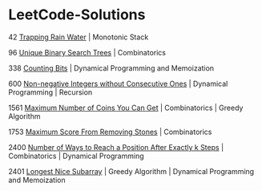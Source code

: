 # LeetCode-Solutions
42 [Trapping Rain Water](https://github.com/FlyawayTester84/LeetCode-Solutions/blob/main/42.md) | Monotonic Stack

96 [Unique Binary Search Trees](https://github.com/FlyawayTester84/LeetCode-Solutions/blob/main/96.md) | Combinatorics

338 [Counting Bits](https://github.com/FlyawayTester84/LeetCode-Solutions/blob/main/338.md) | Dynamical Programming and Memoization

600 [Non-negative Integers without Consecutive Ones](https://github.com/FlyawayTester84/LeetCode-Solutions/blob/main/600.md) | Dynamical Programming | Recursion

1561 [Maximum Number of Coins You Can Get](https://github.com/FlyawayTester84/LeetCode-Solutions/blob/main/1561.md) | Combinatorics | Greedy Algorithm

1753 [Maximum Score From Removing Stones](https://github.com/FlyawayTester84/LeetCode-Solutions/blob/main/1753.md) | Combinatorics

2400 [Number of Ways to Reach a Position After Exactly k Steps](https://github.com/FlyawayTester84/LeetCode-Solutions/blob/main/2400.md) | Combinatorics | Dynamical Programming

2401 [Longest Nice Subarray](https://github.com/FlyawayTester84/LeetCode-Solutions/blob/main/2400.md) | Greedy Algorithm | Dynamical Programming and Memoization
